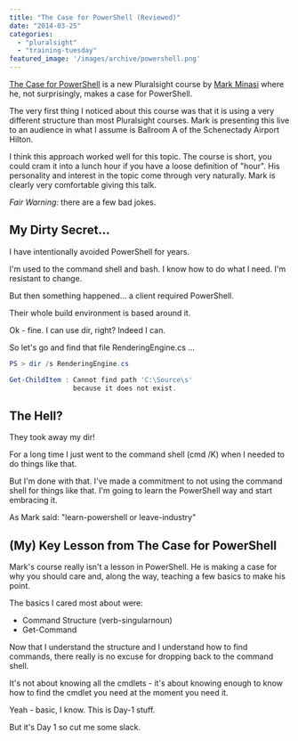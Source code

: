 ```yaml
---
title: "The Case for PowerShell (Reviewed)"
date: "2014-03-25"
categories: 
  - "pluralsight"
  - "training-tuesday"
featured_image: '/images/archive/powershell.png'
---
```


[The Case for PowerShell](http://pluralsight.com/training/Courses/TableOfContents/case-for-powershell) is a new Pluralsight course by [Mark Minasi](http://pluralsight.com/training/Authors/Details/mark-minasi) where he, not surprisingly, makes a case for PowerShell.

The very first thing I noticed about this course was that it is using a very different structure than most Pluralsight courses. Mark is presenting this live to an audience in what I assume is Ballroom A of the Schenectady Airport Hilton.

I think this approach worked well for this topic. The course is short, you could cram it into a lunch hour if you have a loose definition of "hour". His personality and interest in the topic come through very naturally. Mark is clearly very comfortable giving this talk.

_Fair Warning:_ there are a few bad jokes.

## My Dirty Secret...

I have intentionally avoided PowerShell for years.

I'm used to the command shell and bash. I know how to do what I need. I'm resistant to change.

But then something happened... a client required PowerShell.

Their whole build environment is based around it.

Ok - fine. I can use dir, right? Indeed I can.

So let's go and find that file RenderingEngine.cs ...

```powershell
PS > dir /s RenderingEngine.cs

Get-ChildItem : Cannot find path 'C:\Source\s' 
                because it does not exist.
```

## The Hell?

They took away my dir!

For a long time I just went to the command shell (cmd /K) when I needed to do things like that.

But I'm done with that. I've made a commitment to not using the command shell for things like that. I'm going to learn the PowerShell way and start embracing it.

As Mark said: "learn-powershell or leave-industry"

## (My) Key Lesson from The Case for PowerShell

Mark's course really isn't a lesson in PowerShell. He is making a case for why you should care and, along the way, teaching a few basics to make his point.

The basics I cared most about were:

* Command Structure (verb-singularnoun)
* Get-Command

Now that I understand the structure and I understand how to find commands, there really is no excuse for dropping back to the command shell.

It's not about knowing all the cmdlets - it's about knowing enough to know how to find the cmdlet you need at the moment you need it.

Yeah - basic, I know. This is Day-1 stuff.

But it's Day 1 so cut me some slack.
